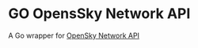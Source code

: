 # GO OpensSky Network API 

A Go wrapper for [OpenSky Network API](https://github.com/jsburckhardt/goosnapi)
